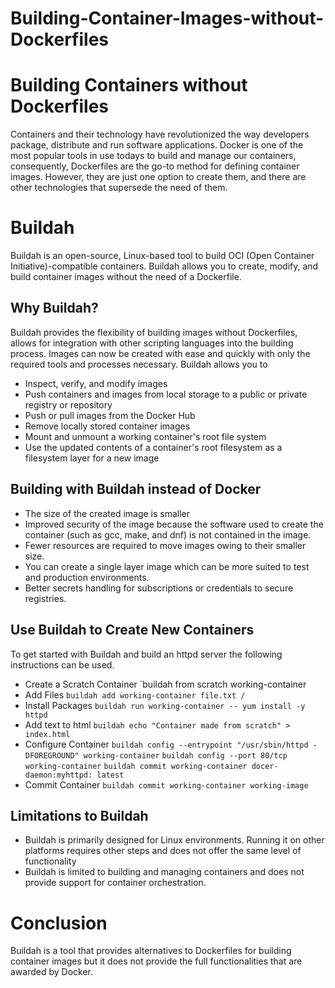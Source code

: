 # Building-Container-Images-without-Dockerfiles

# Building Containers without Dockerfiles
Containers and their technology have revolutionized the way developers package, distribute and run software applications. Docker is one of the most popular tools in use todays to build and manage our containers, consequently, Dockerfiles are the go-to method for defining container images. However, they are just one option to create them, and there are other technologies that supersede the need of them.

# Buildah
Buildah is an open-source, Linux-based tool to build OCI (Open Container Initiative)-compatible containers. Buildah allows you to create, modify, and build container images without the need of a Dockerfile. 
## Why Buildah?
Buildah provides the flexibility of building images without Dockerfiles, allows for integration with other scripting languages into the building process. Images can now be created with ease and quickly with only the required tools and processes necessary.
Buildah allows you to
- Inspect, verify, and modify images
- Push containers and images from local storage to a public or private registry or repository
- Push or pull images from the Docker Hub
- Remove locally stored container images
- Mount and unmount a working container's root file system
- Use the updated contents of a container's root filesystem as a filesystem layer for a new image

## Building with Buildah instead of Docker
- The size of the created image is smaller
- Improved security of the image because the software used to create the container (such as gcc, make, and dnf) is not contained in the image.
- Fewer resources are required to move images owing to their smaller size.
- You can create a single layer image which can be more suited to test and production environments.
- Better secrets handling for subscriptions or credentials to secure registries.

## Use Buildah to Create New Containers
To get started with Buildah and build an httpd server the following instructions can be used.
- Create a Scratch Container
`buildah from scratch working-container
- Add Files
`buildah add working-container file.txt /`
- Install Packages
`buildah run working-container -- yum install -y httpd`
- Add text to html
`buildah echo "Container made from scratch" > index.html`
- Configure Container
`buildah config --entrypoint "/usr/sbin/httpd -DFOREGROUND" working-container`
`buildah config --port 80/tcp working-container`
`buildah commit working-container docer-daemon:myhttpd: latest`
- Commit Container
`buildah commit working-container working-image`

## Limitations to Buildah
- Buildah is primarily designed for Linux environments. Running it on other platforms requires other steps and does not offer the same level of functionality
- Buildah is limited to building and managing containers and does not provide support for container orchestration.

# Conclusion
Buildah is a tool that provides alternatives to Dockerfiles for building container images but it does not provide the full functionalities that are awarded by Docker.
